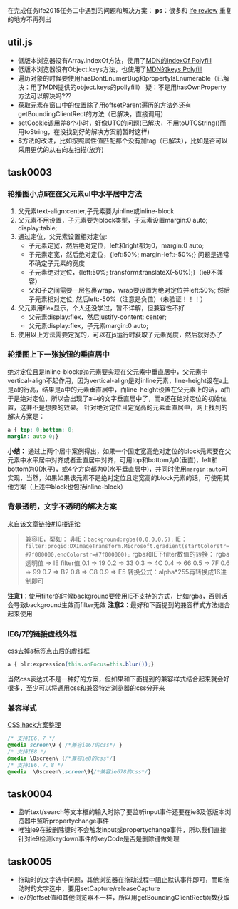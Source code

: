 
在完成任务ife2015任务二中遇到的问题和解决方案：
**ps**：很多和 [ife review](https://github.com/baidu-ife/ife/blob/master/2015_spring/task/task0002/review/IFE-review.md) 重复的地方不再列出

## util.js
- 低版本浏览器没有Array.indexOf方法，使用了[MDN的indexOf Polyfill](https://developer.mozilla.org/zh-CN/docs/Web/JavaScript/Reference/Global_Objects/Array/indexOf)
- 低版本浏览器没有Object.keys方法，也使用了[MDN的keys Polyfill](https://developer.mozilla.org/en-US/docs/Web/JavaScript/Reference/Global_Objects/Object/keys)
- 遍历对象的时候要使用hasDontEnumerBug和propertyIsEnumerable（已解决：用了MDN提供的object.keys的pollyfill）
  疑：不是用hasOwnProperty方法可以解决吗???
- 获取元素在窗口中的位置除了用offsetParent遍历的方法外还有getBoundingClientRect的方法（已解决，直接调用）
- setCookie调用差8个小时，好像UTC的问题(已解决，不用toUTCString()而用toString，在没找到好的解决方案前暂时这样)
- $方法的改进，比如按照属性值匹配那个没有加tag（已解决），比如是否可以采用更优的从右向左扫描(放弃)


## task0003
### 轮播图小点li在在父元素ul中水平居中方法
1. 父元素text-align:center,子元素要为inline或inline-block
2. 父元素不用设置，子元素要为block类型，子元素设置margin:0 auto; display:table;
3. 通过定位，父元素设置相对定位:
    - 子元素定宽，然后绝对定位，left和right都为0，margin:0 auto;
    - 子元素定宽，然后绝对定位，{left:50%; margin-left:-50%;} 问题是通常不确定子元素的宽度
    - 子元素绝对定位，{left:50%; transform:translateX(-50%);}（ie9不兼容）
    - 父和子之间需要一层包裹wrap，wrap要设置为绝对定位并left:50%; 然后子元素相对定位, 然后left:-50%（注意是负值）（未验证！！！）
4. 父元素用flex显示，个人还没学过，暂不详解，但兼容性不好
    - 父元素display:flex，然后justify-content: center;
    - 父元素display:flex，子元素margin:0 auto;
5. 使用以上方法需要定宽的，可以在js运行时获取子元素宽度，然后就好办了

### 轮播图上下一张按钮的垂直居中
绝对定位且是inline-block的a元素要实现在父元素中垂直居中，父元素中vertical-align不起作用，因为vertical-align是对inline元素，line-height设在a上是a的行高，结果是a中的元素垂直居中，而line-height设置在父元素上的话，a由于是绝对定位，所以会出现了a中的文字垂直居中了，而a还在绝对定位的初始位置，这并不是想要的效果。
针对绝对定位且定宽高的元素垂直居中，网上找到的解决方案是：
```css
a { top: 0;bottom: 0;
margin: auto 0;}
```

**小结：**
通过上两个居中案例得出，如果一个固定宽高绝对定位的block元素要在父元素中水平居中对齐或者垂直居中对齐，可用top和bottom为0(垂直)，left和bottom为0(水平)，或4个方向都为0(水平垂直居中)，并同时使用`margin:auto`可实现，当然，如果如果该元素不是绝对定位且定宽高的block元素的话，可使用其他方案（上述中block也包括inline-block）


### 背景透明，文字不透明的解决方案
[来自该文章链接#10楼评论](http://www.cnblogs.com/PeunZhang/p/4089894.html)
> 兼容IE，栗如：
非IE：`background:rgba(0,0,0,0.5);`
IE：`filter:progid:DXImageTransform.Microsoft.gradient(startColorstr=#7f000000,endColorstr=#7f000000);`
rgba和IE下filter数值的转换：
rgba透明值 => IE filter值
0.1 => 19
0.2 => 33
0.3 => 4C
0.4 => 66
0.5 => 7F
0.6 => 99
0.7 => B2
0.8 => C8
0.9 => E5
转换公式：alpha*255再转换成16进制即可

**注意1**：使用filter的时候background要使用IE不支持的方式，比如rgba，否则话会导致background生效而filter无效
**注意2**：最好和下面提到的兼容样式方法结合起来使用

### IE6/7的链接虚线外框
[css去掉a标签点击后的虚线框](http://www.cnblogs.com/something/archive/2013/05/21/3090428.html)
```css
a { blr:expression(this.onFocus=this.blur());}
```

当然css表达式不是一种好的方案，但如果和下面提到的兼容样式结合起来就会好很多，至少可以将通用css和兼容特定浏览器的css分开来

### 兼容样式
[CSS hack方案整理](http://www.cnblogs.com/PeunZhang/archive/2012/04/09/2437563.html)
```css
/* 支持IE6、7 */
@media screen\9 { /*兼容ie67的css*/ }
/* 支持IE8 */
@media \0screen\ {/*兼容ie8的css*/}
/* 支持IE6、7、8 */
@media  \0screen\,screen\9{/*兼容ie678的css*/}
```


## task0004
- 监听text/search等文本框的输入时除了要监听input事件还要在ie8及低版本浏览器中监听propertychange事件
- 唯独ie9在按删除键时不会触发input或propertychange事件，所以我们直接针对ie9检测keydown事件的keyCode是否是删除键做处理

## task0005
- 拖动时的文字选中问题，其他浏览器在拖动过程中阻止默认事件即可，而IE拖动时的文字选中，要用setCapture/releaseCapture
- ie7的offset值和其他浏览器不一样，所以用getBoundingClientRect函数获取